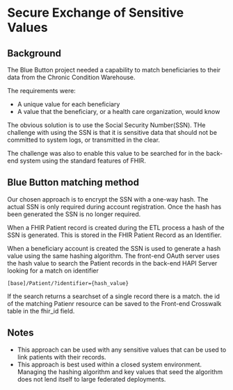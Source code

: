# Secure Exchange of Sensitive Values

## Background

The Blue Button project needed a capability to match beneficiaries to their 
data from the Chronic Condition Warehouse.

The requirements were:
- A unique value for each beneficiary
- A value that the beneficiary, or a health care organization, would know
 
 
The obvious solution is to use the Social Security Number(SSN). THe challenge 
with using the SSN is that it is sensitive data that should not be committed 
to system logs, or transmitted in the clear.

The challenge was also to enable this value to be searched for in the back-end
system using the standard features of FHIR.

## Blue Button matching method

Our chosen approach is to encrypt the SSN with a one-way hash. 
The actual SSN is only required during account registration. Once the hash
has been generated the SSN is no longer required.

When a FHIR Patient record is created during the ETL process a hash of the 
SSN is generated. This is stored in the FHIR Patient Record as an Identifier.
 
When a beneficiary account is created the SSN is used to generate a hash 
value using the same hashing algorithm. The front-end OAuth server uses
the hash value to search the Patient records in the back-end HAPI Server 
looking for a match on identifier

```
[base]/Patient/?identifier={hash_value}

```

If the search returns a searchset of a single record there is a match.
the id of the matching Patienr resource can be saved to the Front-end 
Crosswalk table in the fhir_id field. 

## Notes

- This approach can be used with any sensitive values that can be used to link
patients with their records. 
- This approach is best used within a closed system environment. Managing the 
hashing algorithm and key values that seed the algorithm does not lend itself 
to large federated deployments.
 
 



